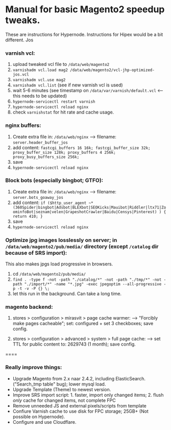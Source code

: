 # Manual for basic Magento2 speedup tweaks.
These are instructions for Hypernode. Instructions for Hipex would be a bit different. Jos


### varnish vcl:

1. upload tweaked vcl file to `/data/web/magento2`
2. `varnishadm vcl.load mag2 /data/web/magento2/vcl-jhp-optimized-jos.vcl`
3. `varnishadm vcl.use mag2`
4. `varnishadm vcl.list`  (see if new varnish vcl is used)
5. wait 5-6 minutes (see timestamp on `/data/var/varnish/default.vcl` <-- this needs to be updated)
6. `hypernode-servicectl restart varnish`
7. `hypernode-servicectl reload nginx`
8. check `varnishstat` for hit rate and cache usage.

### nginx buffers:

1. Create extra file in: `/data/web/nginx` --> filename: `server.header_buffer_jos`
2. add content:
`fastcgi_buffers 16 16k;
fastcgi_buffer_size 32k;
proxy_buffer_size 128k;
proxy_buffers 4 256k;
proxy_busy_buffers_size 256k;`
3. save
4. `hypernode-servicectl reload nginx`

### Block bots (especially bingbot; GTFO):

1. Create extra file in: `/data/web/nginx` --> filename: `server.bots_goaway_jos`
2. add content:
`if ($http_user_agent ~* (360Spider|bingbot|Adsbot|BLEXbot|SEOKicks|Mauibot|Riddler|ltx71|ZoominfoBot|seznam|velen|GrapeshotCrawler|Baidu|Censys|Pinterest) ) {
    return 410;
}`
3. save
4. `hypernode-servicectl reload nginx`


### Optimize jpg images losslessly on server; in `/data/web/magento2/pub/media/` directory (except `/catalog` dir because of SRS import):
This also makes jpgs load progressive in browsers.

1. cd `/data/web/magento2/pub/media/`
2. `find . -type f -not -path "./catalog/*" -not -path "./tmp/*" -not -path "./import/*" -name "*.jpg" -exec jpegoptim --all-progressive -p -t -v -P {} \;`
3. let this run in the background. Can take a long time.

### magento backend:
1. stores > configuration > mirasvit > page cache warmer:
--> "Forcibly make pages cacheable"; set: configured + set 3 checkboxes; save config.

2. stores > configuration > advanced > system > full page cache: 
--> set TTL for public content to: 2629743 (1 month); save config.



====

### Really improve things:
- Upgrade Magento from 2.x naar 2.4.2, including ElasticSearch. ("Search_tmp table" bug); lower mysql load.
- Upgrade Template (Theme) to newest version.
- Improve SRS import script: 1. faster, import only changed items; 2. flush *only* cache for changed items, not complete FPC
- Remove unneeded JS and external pixels/scripts from template
- Confiure Varnish cache to use disk for FPC storage; 25GB+ (Not possible on Hypernode).
- Configure and use Cloudflare.

